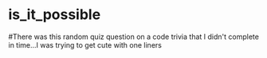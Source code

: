# is_it_possible

#There was this random quiz question on a code trivia that I didn't complete in time...I was trying to get cute with one liners
